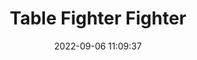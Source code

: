 ---
date: 2022-09-06 11:09:37
title: 'Table Fighter Fighter'	
tags: [free]
price: Free	
link: https://nuckogames.itch.io/table-fighter-fighter	
discord: https://discord.gg/PCSwYKg	
twitter: https://twitter.com/TableFighter
---